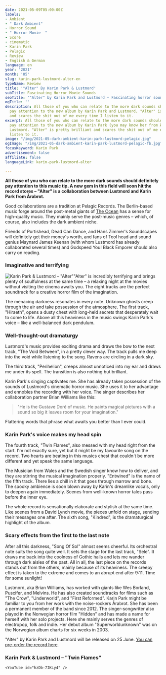 ```yaml
---
date: 2021-05-09T05:00:00Z
labels:
- Ambient
- " Dark Ambient"
- Horror Sound
- " Horror Movie  "
- Score
- cinematic
- Karin Park
- Pelagic
- Review
- English & German
language: en
year: "2021"
month: '05'
slug: karin-park-lustmord-alter-en
typeName: Review
title: '"Alter" By Karin Park & Lustmord'
subTitle: Fascinating Horror Movie Sounds
seoTitle: '"Alter" by Karin Park and Lustmord – Fascinating horror sounds'
ogTitle: ''
description: All those of you who can relate to the more dark sounds should definitely
  pay attention to the new album by Karin Park and Lustmord. "Alter" is pretty brilliant
  and scares the shit out of me every time I listen to it.
excerpt: All those of you who can relate to the more dark sounds should definitely
  pay attention to the new album by Karin Park (you may know her from Årabrot) and
  Lustmord. "Alter" is pretty brilliant and scares the shit out of me every time I
  listen to it.
image: "/img/2021-05-dark-ambient-karin-park-lustmord-pelagic.jpg"
ogImage: "/img/2021-05-dark-ambient-karin-park-lustmord-pelagic-fb.jpg"
focusKeyword: Karin Park
advertisement: false
affiliate: false
languageLink: karin-park-lustmord-alter

---
```

**All those of you who can relate to the more dark sounds should definitely pay attention to this music tip. A new gem in this field will soon hit the record stores – "Alter" is a collaboration between Lustmord and Karin Park from Årabrot.**

Good collaborations are a tradition at Pelagic Records. The Berlin-based music forge around the post-metal giants of [The Ocean](http://cardamonchai.com/2020/09/the-ocean-robin-staps-interview/) has a sense for high-quality music. They mainly serve the post-music genres – which, of course, also includes the dark ambient niche.

Friends of Portishead, Dead Can Dance, and Hans Zimmer's Soundscapes will definitely get their money's worth, and fans of Tool head and sound genius Maynard James Keenan (with whom Lustmord has already collaborated several times) and Godspeed You! Black Emporer should also carry on reading.

### Imaginative and terrifying

![Karin Park & Lustmord – "Alter"](/img/2021-05-alter-karin-park-lustmord-pelagic.jpg 'Karin Park & Lustmord – "Alter"')"Alter" is incredibly terrifying and brings plenty of soulfulness at the same time – a relaxing night at the movies without visiting the cinema awaits you. The eight tracks are the perfect soundtrack for a creative horror film of the imagination.

The menacing darkness resonates in every note. Unknown ghosts creep through the air and take possession of the atmosphere. The first track, "Hiraeth", opens a dusty chest with long-held secrets that desperately wait to come to life. Above all this heaviness in the music swings Karin Park's voice – like a well-balanced dark pendulum.

### Well-thought-out dramaturgy

Lustmord's music provides exciting drama and draws the bow to the next track, "The Void Between", in a pretty clever way. The track pulls me deep into the void while listening to the song. Ravens are circling in a dark sky.

The third track, "Perihelion", creeps almost unnoticed into my ear and draws me under its spell. The transition is also nothing but brilliant.

Karin Park's singing captivates me. She has already taken possession of the sounds of Lustmord's cinematic horror music. She uses it to her advantage and ennobles the recording with her voice. The singer describes her collaboration partner Brian Williams like this:

> "He is the Gustave Doré of music. He paints magical pictures with a sound so big it leaves room for your imagination."

Flattering words that phrase what awaits you better than I ever could.

### Karin Park's voice makes my head spin

The fourth track, "Twin Flames", also messed with my head right from the start. I'm not exactly sure, yet but it might be my favourite song on the record. Two hearts are beating in this musics chest that couldn't be more different and yet speak the same language.

The Musician from Wales and the Swedish singer know how to deliver, and they are stirring the musical imagination properly. "Entwined" is the name of the fifth track. There lies a chill in it that goes through marrow and bone. The spooky ambience is soon blown away by Karin's dreamlike vocals, only to deepen again immediately. Scenes from well-known horror tales pass before the inner eye.

The whole record is sensationally elaborate and stylish at the same time. Like scenes from a David Lynch movie, the pieces unfold on stage, sending their messages one after. The sixth song, "Kindred", is the dramaturgical highlight of the album.

### Scary effects from the first to the last note

After all this darkness, "Song Of Sol" almost seems cheerful. Its orchestral note suits the song quite well. It sets the stage for the last track, "Sele". It draws me back into the coolness of Gothic halls and lets me wander through dark aisles of the past. All in all, the last piece on the records stands out from the others, mainly because of its heaviness. The creepy effect is taken to the extreme and comes to an abrupt end after 9:11. Time for some sunlight!

Lustmord, aka Brian Williams, has worked with giants like Wes Borland, Puscifer, and Melvins. He has also created soundtracks for films such as "The Crow", "Underworld", and "First Reformed". Karin Park might be familiar to you from her work with the noise-rockers Årabrot. She has been a permanent member of the band since 2012. The singer-songwriter also played in the Norwegian horror film "Hidden" and has made a name for herself with her solo projects. Here she mainly serves the genres of electropop, folk and indie. Her debut album "Superworldunknown" was on the Norwegian album charts for six weeks in 2003.

"Alter" by Karin Park and Lustmord will be released on 25 June. [You can pre-order the record here](https://pelagic-records.com/product/lustmord-karin-park-alter-2lp/).

### Karin Park & Lustmord – "Twin Flames"

    <YouTube id="hzDb-7IKLy4" />